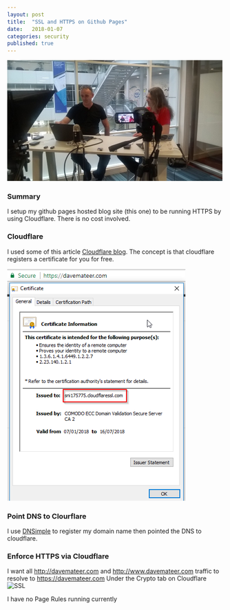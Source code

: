 ```yaml
---
layout: post
title:  "SSL and HTTPS on Github Pages"
date:   2018-01-07
categories: security
published: true 
---
```

![Interview](/assets/interview2_500.jpg)

### Summary
I setup my github pages hosted blog site (this one) to be running HTTPS by using Cloudflare. There is no cost involved.

### Cloudflare
I used some of this article [Cloudflare blog](https://blog.cloudflare.com/secure-and-fast-github-pages-with-cloudflare/). The concept is that cloudflare registers a certificate for you for free.

![Cert](/assets/2018-01-08/cert.png)

### Point DNS to Clourflare
I use [DNSimple](https://dnsimple.com) to register my domain name then pointed the DNS to cloudflare.

### Enforce HTTPS via Cloudflare
I want all http://davemateer.com and http://www.davemateer.com traffic to resolve to https://davemateer.com
Under the Crypto tab on Cloudflare
![SSL](/assets/2018-01-08/ssl.png)

I have no Page Rules running currently



